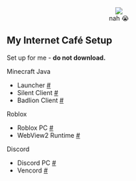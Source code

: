 <div align="center">
  <img src="(https://cdn.discordapp.com/attachments/1339616880662679583/1351870091557474304/69B24BFE-7C1C-4076-85DD-A8ECB3BB6455.gif?ex=67dbf2a2&is=67daa122&hm=999cd7a0ae403db68916e447eca148f80388313f40696fa599e28312ed6693f1&)">
  <div>nah 😭</div>
</div>

## My Internet Café Setup
Set up for me - **do not download.**  

Minecraft Java
* Launcher [#](https://llaun.ch/vi)
* Silent Client [#](https://silentclient.net)
* Badlion Client [#](https://www.badlion.net/download/client/latest/windows)

Roblox
* Roblox PC [#](https://www.roblox.com/download/client?os=win)
* WebView2 Runtime [#](https://go.microsoft.com/fwlink/p/?LinkId=2124703)

Discord
* Discord PC [#](https://discord.com/api/downloads/distributions/app/installers/latest?channel=stable&platform=win&arch=x64)
* Vencord [#](https://github.com/Vencord/Installer/releases/latest/download/VencordInstaller.exe)

